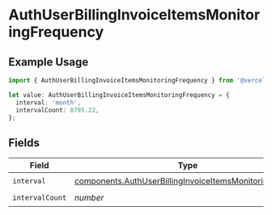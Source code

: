 # AuthUserBillingInvoiceItemsMonitoringFrequency

## Example Usage

```typescript
import { AuthUserBillingInvoiceItemsMonitoringFrequency } from '@vercel/client/models/components';

let value: AuthUserBillingInvoiceItemsMonitoringFrequency = {
  interval: 'month',
  intervalCount: 8795.22,
};
```

## Fields

| Field           | Type                                                                                                                                 | Required           | Description |
| --------------- | ------------------------------------------------------------------------------------------------------------------------------------ | ------------------ | ----------- |
| `interval`      | [components.AuthUserBillingInvoiceItemsMonitoringInterval](../../models/components/authuserbillinginvoiceitemsmonitoringinterval.md) | :heavy_check_mark: | N/A         |
| `intervalCount` | _number_                                                                                                                             | :heavy_check_mark: | N/A         |
